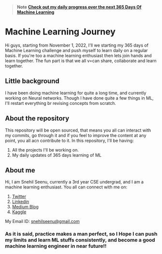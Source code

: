 > **Note** **[Check out my daily progress over the next 365 Days Of Machine Learning](https://github.com/seenusnehil/Machine-Learning-Journey/blob/master/twitter_update.md)**

# Machine Learning Journey
Hi guys, starting from November 1, 2022, I'll we starting my 365 days of Machine Learning challenge and push myself to learn daily on a regular basis.
If you're too a machine learning enthusiast then lets join hands and learn together. The fun part is that we all v=can share, collaborate and learn together.

## Little background
I have been doing machine learning for quite a long time, and currently working on Neural networks. Though I have done quite a few things in ML, I'll restart everything br revising concepts from scratch.

## About the repository
This repository will be open sourced, that means you all can interact with my commits, go through it and if you feel to improve the content at any point, you all acn contribute to it.
 In this repository, I'll be having:
1. All the projects I'll be working on.
2. My daily updates of 365 days learning of ML
 
## About me
Hi, I am Snehil Seenu, currently a 3rd year CSE undergrad, and I am a machine learning enthusiast.
You all can connect with me on:
1. [Twitter](https://twitter.com/SnehilSeenu)
2. [Linkedin](https://www.linkedin.com/in/snehilseenu/)
3. [Medium Blog](https://medium.com/@snehilseenu)
4. [Kaggle](https://www.kaggle.com/snehilseenu)

My Email ID: snehilseenu@gmail.com


### As it is said, practice makes a man perfect, so I Hope I can push my limits and learn ML stuffs consistently, and become a good machine learning engineer in near future!!


